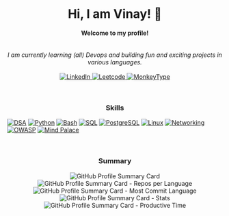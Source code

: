 <h1 align="center">Hi, I am Vinay! 👋</h1>

<p align="center">
    <b>Welcome to my profile!</b><br><br>
    <i>
        <br>
       I am currently learning (all) Devops and building fun and exciting projects in various languages.<br>
    </i><br>
    <a href="https://www.linkedin.com/in/kkvinay/">
        <img src="https://img.shields.io/badge/-LinkedIn-blue" alt="LinkedIn">
  </a >
    <a href="https://leetcode.com/0KvinayK0/">
    <img src="https://img.shields.io/badge/Leetcode-brown" alt="Leetcode">
 </a>   
  <a href="https://monkeytype.com/profile/0KvinayK0">
    <img src="https://img.shields.io/badge/Monkey-Type-lightgrey" alt="MonkeyType">
 </a>     
</p>

<!-- ### Skills -->
<br><h3 align="center">Skills</h3>

[![DSA](https://img.shields.io/badge/-DSA-black?style=for-the-badge&logo=appveyor)](https://github.com/0KvinayK0)
[![Python](https://img.shields.io/badge/-Python-black?style=for-the-badge&logo=python)](https://github.com/0KvinayK0)
[![Bash](https://img.shields.io/badge/-Bash-black?style=for-the-badge&logo=shell)](https://github.com/0KvinayK0)
[![SQL](https://img.shields.io/badge/-SQL-black?style=for-the-badge&logo=oracle)](https://github.com/0KvinayK0)
[![PostgreSQL](https://img.shields.io/badge/-PostgreSQL-black?style=for-the-badge&logo=postgresql)](https://github.com/0KvinayK0)
[![Linux](https://img.shields.io/badge/-Linux-black?style=for-the-badge&logo=linux)](https://github.com/0KvinayK0)
[![Networking](https://img.shields.io/badge/-Networking-black?style=for-the-badge&logo=wire)](https://github.com/0KvinayK0)
[![OWASP](https://img.shields.io/badge/-OWASP-black?style=for-the-badge&logo=OWASP)](https://github.com/0KvinayK0)
[![Mind Palace](https://img.shields.io/badge/-Mind%20Palace-black?style=for-the-badge&logo=smartthings)](https://github.com/0KvinayK0)

<!-- ### Summary -->
<br><h3 align="center">Summary</h3>

<p align="center">
  <img src="http://github-profile-summary-cards.vercel.app/api/cards/profile-details?username=0KvinayK0&theme=chartreuse_dark" alt="GitHub Profile Summary Card">
  <img src="http://github-profile-summary-cards.vercel.app/api/cards/repos-per-language?username=0KvinayK0&theme=chartreuse_dark" alt="GitHub Profile Summary Card - Repos per Language">
   <img src="http://github-profile-summary-cards.vercel.app/api/cards/most-commit-language?username=0KvinayK0&theme=chartreuse_dark" alt="GitHub Profile Summary Card - Most Commit Language">
  <img src="http://github-profile-summary-cards.vercel.app/api/cards/stats?username=0KvinayK0&theme=chartreuse_dark" alt="GitHub Profile Summary Card - Stats">
  <img src="http://github-profile-summary-cards.vercel.app/api/cards/productive-time?username=0KvinayK0&theme=chartreuse_dark&utcOffset=8" alt="GitHub Profile Summary Card - Productive Time">
</p>

<!-- ![](http://github-profile-summary-cards.vercel.app/api/cards/profile-details?username=0KvinayK0&theme=chartreuse_dark)
![](http://github-profile-summary-cards.vercel.app/api/cards/repos-per-language?username=0KvinayK0&theme=chartreuse_dark)
![](http://github-profile-summary-cards.vercel.app/api/cards/most-commit-language?username=0KvinayK0&theme=chartreuse_dark)
![](http://github-profile-summary-cards.vercel.app/api/cards/stats?username=0KvinayK0&theme=chartreuse_dark)
![](http://github-profile-summary-cards.vercel.app/api/cards/productive-time?username=0KvinayK0&theme=chartreuse_dark&utcOffset=8) -->

